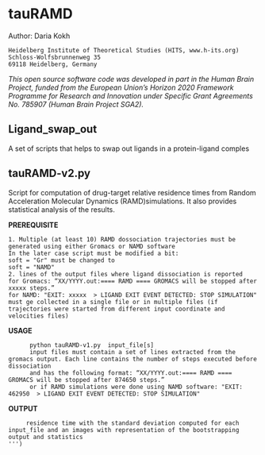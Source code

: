# tauRAMD

Author: Daria Kokh

    Heidelberg Institute of Theoretical Studies (HITS, www.h-its.org)
    Schloss-Wolfsbrunnenweg 35
    69118 Heidelberg, Germany

_This open source software code was developed in part in the Human Brain Project, funded from the European Union’s Horizon 2020  Framework Programme for Research and Innovation under Specific Grant Agreements  No. 785907 (Human Brain Project  SGA2)._

## Ligand_swap_out
A set of scripts that helps to swap out ligands in a protein-ligand comples

## tauRAMD-v2.py
 
Script for computation of drug-target relative residence times from Random Acceleration Molecular Dynamics (RAMD)simulations.
It also provides statistical analysis of the results. 
    
__PREREQUISITE__
    
    1. Multiple (at least 10) RAMD dossociation trajectories must be generated using either Gromacs or NAMD software
    In the later case script must be modified a bit:  
    soft = "Gr" must be changed to 
    soft = "NAMD"
    2. lines of the output files where ligand dissociation is reported
    for Gromacs: “XX/YYYY.out:==== RAMD ==== GROMACS will be stopped after xxxxx steps.”
    for NAMD: "EXIT: xxxxx  > LIGAND EXIT EVENT DETECTED: STOP SIMULATION"
    must ge collected in a single file or in multiple files (if trajectories were started from different input coordinate and velocities files) 
    
    
__USAGE__

          python tauRAMD-v1.py  input_file[s]
          input files must contain a set of lines extracted from the gromacs output. Each line contains the number of steps executed before dissociation 
          and has the following format: “XX/YYYY.out:==== RAMD ==== GROMACS will be stopped after 874650 steps.”
          or if RAMD simulations were done using NAMD software: "EXIT: 462950  > LIGAND EXIT EVENT DETECTED: STOP SIMULATION"
__OUTPUT__

         residence time with the standard deviation computed for each input_file and an images with representation of the bootstrapping output and statistics
    ''')
    

